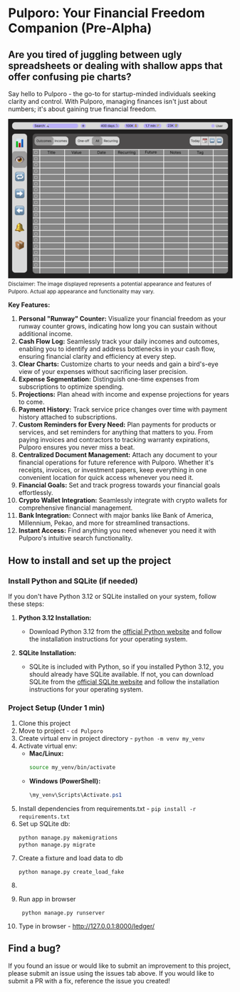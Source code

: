 # Pulporo: Your Financial Freedom Companion (Pre-Alpha)

## Are you tired of juggling between ugly spreadsheets or dealing with shallow apps that offer confusing pie charts? 

Say hello to Pulporo - the go-to for startup-minded individuals seeking clarity and control. 
With Pulporo, managing finances isn't just about numbers; it's about gaining true financial freedom.

![Pulporo_Preview.png](static/photos/Pulporo_Preview.png)
<small>Disclaimer: The image displayed represents a potential appearance and features of Pulporo. Actual app appearance and functionality may vary. </small>

**Key Features:**
1. **Personal "Runway" Counter:** Visualize your financial freedom as your runway counter grows, indicating how long you can sustain without additional income.
2. **Cash Flow Log:** Seamlessly track your daily incomes and outcomes, enabling you to identify and address bottlenecks in your cash flow, ensuring financial clarity and efficiency at every step.
3. **Clear Charts:** Customize charts to your needs and gain a bird's-eye view of your expenses without sacrificing laser precision.
4. **Expense Segmentation:** Distinguish one-time expenses from subscriptions to optimize spending.
5. **Projections:** Plan ahead with income and expense projections for years to come.
6. **Payment History:** Track service price changes over time with payment history attached to subscriptions.
7. **Custom Reminders for Every Need:** Plan payments for products or services, and set reminders for anything that matters to you. From paying invoices and contractors to tracking warranty expirations, Pulporo ensures you never miss a beat.
8. **Centralized Document Management:** Attach any document to your financial operations for future reference with Pulporo. Whether it's receipts, invoices, or investment papers, keep everything in one convenient location for quick access whenever you need it.
9. **Financial Goals:** Set and track progress towards your financial goals effortlessly.
10. **Crypto Wallet Integration:** Seamlessly integrate with crypto wallets for comprehensive financial management.
11. **Bank Integration:** Connect with major banks like Bank of America, Millennium, Pekao, and more for streamlined transactions.
12. **Instant Access:** Find anything you need whenever you need it with Pulporo's intuitive search functionality.

## How to install and set up the project

### Install Python and SQLite (if needed)
If you don't have Python 3.12 or SQLite installed on your system, follow these steps:
1. **Python 3.12 Installation:**
   - Download Python 3.12 from the [official Python website](https://www.python.org/downloads/) and follow the installation instructions for your operating system.

2. **SQLite Installation:**
   - SQLite is included with Python, so if you installed Python 3.12, you should already have SQLite available. If not, you can download SQLite from the [official SQLite website](https://www.sqlite.org/download.html) and follow the installation instructions for your operating system.

### Project Setup (Under 1 min)
1. Clone this project
2. Move to project - `cd Pulporo`
3. Create virtual env in project directory - `python -m venv my_venv`
4. Activate virtual env:
   - **Mac/Linux:**
     ```bash
     source my_venv/bin/activate
     ```
   - **Windows (PowerShell):**
     ```powershell
     \my_venv\Scripts\Activate.ps1
     ```
5. Install dependencies from requirements.txt - `pip install -r requirements.txt`
6. Set up SQLite db:
    ```
    python manage.py makemigrations
    python manage.py migrate
    ```
7. Create a fixture and load data to db 
    ```
   python manage.py create_load_fake
8. ```
8. Run app in browser
   ```
    python manage.py runserver
   ```
9. Type in browser - http://127.0.0.1:8000/ledger/

## Find a bug?

If you found an issue or would like to submit an improvement to this project, please submit an issue using the issues tab above. If you would like to submit a PR with a fix, reference the issue you created!


